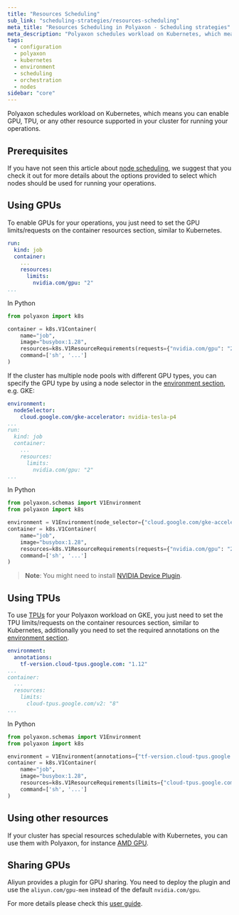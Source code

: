 ```yaml
---
title: "Resources Scheduling"
sub_link: "scheduling-strategies/resources-scheduling"
meta_title: "Resources Scheduling in Polyaxon - Scheduling strategies"
meta_description: "Polyaxon schedules workload on Kubernetes, which means you can enable GPU, TPU, or any other resource supported in your cluster for running your operations."
tags:
  - configuration
  - polyaxon
  - kubernetes
  - environment
  - scheduling
  - orchestration
  - nodes
sidebar: "core"
---
```


Polyaxon schedules workload on Kubernetes, which means you can enable GPU, TPU, or any other resource supported in your cluster for running your operations.

## Prerequisites

If you have not seen this article about [node scheduling](/docs/core/scheduling-strategies/node-scheduling/),
we suggest that you check it out for more details about the options provided
to select which nodes should be used for running your operations.

## Using GPUs

To enable GPUs for your operations, you just need to set the GPU limits/requests on the container resources section, similar to Kubernetes.

```yaml
run:
  kind: job
  container:
    ...
    resources:
      limits:
        nvidia.com/gpu: "2"
...
```

In Python

```python
from polyaxon import k8s

container = k8s.V1Container(
    name="job",
    image="busybox:1.28",
    resources=k8s.V1ResourceRequirements(requests={"nvidia.com/gpu": "2"}),
    command=['sh', '...']
)
```

If the cluster has multiple node pools with different GPU types,
you can specify the GPU type by using a node selector in the [environment section](/docs/core/specification/environment/), e.g. GKE:

```yaml
environment:
  nodeSelector:
    cloud.google.com/gke-accelerator: nvidia-tesla-p4
...
run:
  kind: job
  container:
    ...
    resources:
      limits:
        nvidia.com/gpu: "2"
...
```

In Python

```python
from polyaxon.schemas import V1Environment
from polyaxon import k8s

environment = V1Environment(node_selector={"cloud.google.com/gke-accelerator": "nvidia-tesla-p4"})
container = k8s.V1Container(
    name="job",
    image="busybox:1.28",
    resources=k8s.V1ResourceRequirements(requests={"nvidia.com/gpu": "2"}),
    command=['sh', '...']
)
```

> **Note**: You might need to install [NVIDIA Device Plugin](https://github.com/NVIDIA/k8s-device-plugin).

## Using TPUs

To use [TPUs](https://cloud.google.com/tpu/docs/kubernetes-engine-setup) for your Polyaxon workload on GKE,
you just need to set the TPU limits/requests on the container resources section, similar to Kubernetes,
additionally you need to set the required annotations on the [environment section](/docs/core/specification/environment/).

```yaml
environment:
  annotations:
    tf-version.cloud-tpus.google.com: "1.12"
...
container:
  ...
  resources:
    limits:
      cloud-tpus.google.com/v2: "8"
...
```

In Python

```python
from polyaxon.schemas import V1Environment
from polyaxon import k8s

environment = V1Environment(annotations={"tf-version.cloud-tpus.google.com": "1.12"})
container = k8s.V1Container(
    name="job",
    image="busybox:1.28",
    resources=k8s.V1ResourceRequirements(limits={"cloud-tpus.google.com/v2": "8"}),
    command=['sh', '...']
)
```

## Using other resources

If your cluster has special resources schedulable with Kubernetes, you can use them with Polyaxon,
for instance [AMD GPU](https://kubernetes.io/docs/tasks/manage-gpus/scheduling-gpus/#deploying-amd-gpu-device-plugin).

## Sharing GPUs

Aliyun provides a plugin for GPU sharing. You need to deploy the plugin and use the `aliyun.com/gpu-mem` instead of the default `nvidia.com/gpu`.

For more details please check this [user guide](https://github.com/AliyunContainerService/gpushare-scheduler-extender/blob/master/docs/userguide.md).
